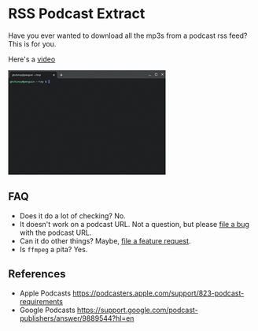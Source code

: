 # RSS Podcast Extract

Have you ever wanted to download all the mp3s from a podcast rss feed? This is for you.

Here's a [video](https://threadit.app/thread/plpazglp38ddilsidl5g/message/s4m04bhb52yavk4t9d68n14g)

![rss2mp3s](samples/threadit-rss2mp3s.gif)

## FAQ

* Does it do a lot of checking? No.
* It doesn't work on a podcast URL. Not a question, but please [file a bug](https://github.com/ghchinoy/rss2mp3s/issues) with the podcast URL.
* Can it do other things? Maybe, [file a feature request](https://github.com/ghchinoy/rss2mp3s/issues).
* Is `ffmpeg` a pita? Yes.



## References

* Apple Podcasts https://podcasters.apple.com/support/823-podcast-requirements
* Google Podcasts https://support.google.com/podcast-publishers/answer/9889544?hl=en
